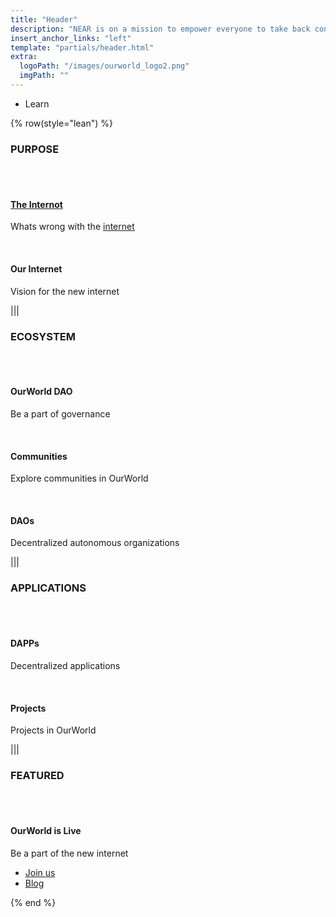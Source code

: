 ```yaml
---
title: "Header"
description: "NEAR is on a mission to empower everyone to take back control of their money, their data, and their identity. Join us."
insert_anchor_links: "left"
template: "partials/header.html"
extra:
  logoPath: "/images/ourworld_logo2.png"
  imgPath: ""
---
```


- Learn

{% row(style="lean") %}

### PURPOSE

<br>
<br>

#### [The Internot](apage)

Whats wrong with the [internet](/apage)

<br>

#### Our Internet

Vision for the new internet

|||

### ECOSYSTEM

<br>
<br>

#### OurWorld DAO

Be a part of governance

<br>

#### Communities

Explore communities in OurWorld

<br>

#### DAOs

Decentralized autonomous organizations

|||

### APPLICATIONS

<br>
<br>

#### DAPPs

Decentralized applications

<br>

#### Projects

Projects in OurWorld

|||

### FEATURED

<br>
<br>

#### OurWorld is Live

Be a part of the new internet

- [Join us]("/join-us")
- [Blog]("/blog")

{% end %}
